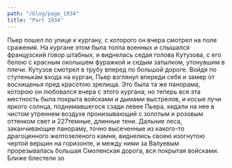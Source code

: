 ```yaml
---
path: "/blog/page_1934"
title: "Part 1934"
---
```


 Пьер пошел по улице к кургану, с которого он вчера смотрел на поле сражения. На кургане этом была толпа военных и слышался французский говор штабных, и виднелась седая голова Кутузова, с его белою с красным околышем фуражкой и седым затылком, утонувшим в плечи. Кутузов смотрел в трубу вперед по большой дороге.
Войдя по ступенькам входа на курган, Пьер взглянул впереди себя и замер от восхищенья пред красотою зрелища. Это была та же панорама, которою он любовался вчера с этого кургана; но теперь вся эта местность была покрыта войсками и дымами выстрелов, и косые лучи яркого солнца, поднимавшегося сзади левее Пьера, кидали на нее в чистом утреннем воздухе пронизывающий с золотым и розовым оттенком свет и 227темные, длинные тени. Дальние леса, заканчивающие панораму, точно высеченные из какого-то драгоценного желтозеленого камня, виднелись своею изогнутою чертой вершин на горизонте, и между ними за Валуевым прорезывалась большая Смоленская дорога, вся покрытая войсками. Ближе блестели зо
